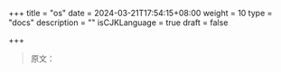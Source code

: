 +++
title = "os"
date = 2024-03-21T17:54:15+08:00
weight = 10
type = "docs"
description = ""
isCJKLanguage = true
draft = false

+++

> 原文：